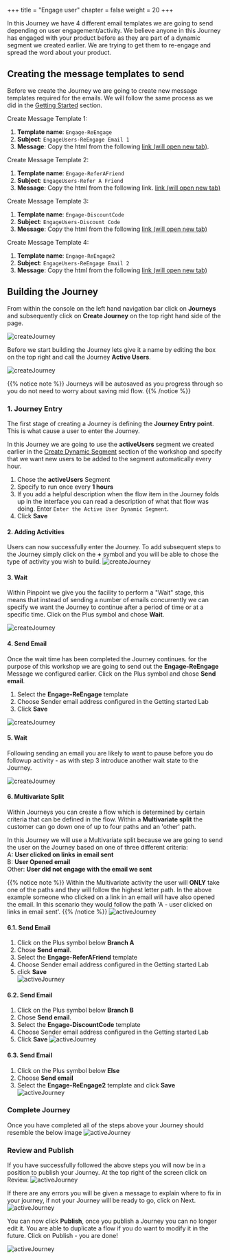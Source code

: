 +++
title = "Engage user"
chapter = false
weight = 20
+++


In this Journey we have 4 different email templates we are going to send depending on user engagement/activity. We believe anyone in this Journey has engaged with your product before as they are part of a dynamic segment we created earlier.  We are trying to get them to re-engage and spread the word about your product.


## Creating the message templates to send

Before we create the Journey we are going to create new message templates required for the emails. We will follow the same process as we did in the [Getting Started](/getting-started/create-a-message-template/) section.

Create Message Template 1:  
   1.  **Template name**: ```Engage-ReEngage```  
   2.  **Subject**: ```EngageUsers-ReEngage Email 1```  
   3.  **Message**: Copy the html from the following <a href="/email-templates/engage-user-attempt-1.txt" target="_blank">link (will open new tab)</a>.

Create Message Template 2:    
   1.  **Template name**: ```Engage-ReferAFriend```  
   2.  **Subject**: ```EngageUsers-Refer A Friend```  
   3.  **Message**: Copy the html from the following link.  <a href="/email-templates/engage-user-attempt-2.txt" target="_blank">link (will open new tab)</a>

Create Message Template 3:    
   1.  **Template name**: ```Engage-DiscountCode```  
   2.  **Subject**: ```EngageUsers-Discount Code```  
   3.  **Message**: Copy the html from the following  <a href="/email-templates/engage-user-attempt-3.txt" target="_blank">link (will open new tab)</a>


Create Message Template 4:  
   1.  **Template name**: ```Engage-ReEngage2```  
   2.  **Subject**: ```EngageUsers-ReEngage Email 2```  
   3.  **Message**: Copy the html from the following <a href="/email-templates/engage-user-final-attempt.txt" target="_blank">link (will open new tab)</a> 

## Building the Journey

From within the console on the left hand navigation bar click on **Journeys** and subsequently click on **Create Journey** on the top right hand side of the page.

![createJourney](/images/create-journey.png)


Before we start building the Journey lets give it a name by editing the box on the top right and call the Journey **Active Users**.

![createJourney](/images/aJourney-create-journey.png)  

{{% notice note %}}
Journeys will be autosaved as you progress through so you do not need to worry about saving mid flow.
{{% /notice %}}

### 1. Journey Entry

The first stage of creating a Journey is defining the **Journey Entry point**. This is what cause a user to enter the Journey.

In this Journey we are going to use the **activeUsers** segment we created earlier in the [Create Dynamic Segment](/getting-started/create-a-dynamic-segment/) section of the workshop and specify that we want new users to be added to the segment automatically every hour. 

1. Chose the **activeUsers** Segment
2. Specify to run once every **1 hours**
3. If you add a helpful description when the flow item in the Journey folds up in the interface you can read a description of what that flow was doing. Enter `Enter the Active User Dynamic Segment`.
4. Click **Save**

#### 2. Adding Activities

Users can now successfully enter the Journey. To add subsequent steps to the Journey simply click on the **+** symbol and you will be able to chose the type of activity you wish to build.
![createJourney](/images/add-activity.png)

#### 3. Wait

Within Pinpoint we give you the facility to perform a "Wait" stage, this means that instead of sending a number of emails concurrently we can specify we want the Journey to continue after a period of time or at a specific time. Click on the Plus symbol and chose **Wait**.

![createJourney](/images/aJourney-wait.png)

#### 4. Send Email

Once the wait time has been completed the Journey continues. for the purpose of this workshop we are going to send out the **Engage-ReEngage** Message we configured earlier.  Click on the Plus symbol and chose **Send email**.

1) Select the **Engage-ReEngage** template  
2) Choose Sender email address configured in the Getting started Lab    
3) Click **Save**

![createJourney](/images/aJourney-send-email.png)

#### 5. Wait

Following sending an email you are likely to want to pause before you do followup activity - as with step 3 introduce another wait state to the Journey.

![createJourney](/images/aJourney-wait.png)

#### 6. Multivariate Split

Within Journeys you can create a flow which is determined by certain criteria that can be defined in the flow. Within a **Multivariate split** the customer can go down one of up to four paths and an 'other' path.

In this Journey we will use a Multivariate split because we are going to send the user on the Journey based on one of three different criteria:  
A: **User clicked on links in email sent**  
B: **User Opened email**  
Other: **User did not engage with the email we sent**    

{{% notice note %}}
Within the Multivariate activity the user will **ONLY** take one of the paths and they will follow the highest letter path. In the above example someone who clicked on a link in an email will have also opened the email. In this scenario they would follow the path 'A - user clicked on links in email sent'. 
{{% /notice %}}
![activeJourney](/images/aJourney-mvt-split.png)

#### 6.1. Send Email

1. Click on the Plus symbol below **Branch A**  
2. Chose **Send email**.
3. Select the **Engage-ReferAFriend** template 
4. Choose Sender email address configured in the Getting started Lab
5. click **Save**  
![activeJourney](/images/aJourney-send-refer-email.png)

#### 6.2. Send Email

1. Click on the Plus symbol below **Branch B**  
2. Chose **Send email**.
3. Select the **Engage-DiscountCode** template 
4. Choose Sender email address configured in the Getting started Lab  
5. Click **Save**
![activeJourney](/images/aJourney-send-discount.png)

#### 6.3. Send Email

1. Click on the Plus symbol below **Else**  
2. Choose **Send email**  
3. Select the **Engage-ReEngage2** template and click **Save**
![activeJourney](/images/aJourney-send-reengage2.png)

### Complete Journey

Once you have completed all of the steps above your Journey should resemble the below image
![activeJourney](/images/aJourneyFull.png)

### Review and Publish

If you have successfully followed the above steps you will now be in a position to publish your Journey. At the top right of the screen click on Review.
![activeJourney](/images/aJourney-review_first.png)

If there are any errors you will be given a message to explain where to fix in your journey, if not your Journey will be ready to go, click on Next.
![activeJourney](/images/aJourney-review.png)

You can now click **Publish**, once you publish a Journey you can no longer edit it. You are able to duplicate a flow if you do want to modify it in the future. Click on Publish - you are done!

![activeJourney](/images/aJourney-publish.png)

